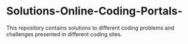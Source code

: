 # Solutions-Online-Coding-Portals-
This repository contains solutions to different coding problems and challenges presented in different coding sites.
